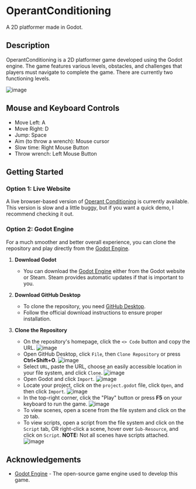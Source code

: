 # OperantConditioning

A 2D platformer made in Godot.

## Description

OperantConditioning is a 2D platformer game developed using the Godot engine. The game features various levels, obstacles, and challenges that players must navigate to complete the game. There are currently two functioning levels.

![image](https://github.com/user-attachments/assets/77023f0f-4cee-496c-aed4-fa524c5f1caf)

## Mouse and Keyboard Controls

- Move Left: A
- Move Right: D
- Jump: Space
- Aim (to throw a wrench): Mouse cursor
- Slow time: Right Mouse Button
- Throw wrench: Left Mouse Button

## Getting Started

### Option 1: Live Website

A live browser-based version of [Operant Conditioning](https://eskelprogramming.github.io/OperantConditioning/) is currently available. 
This version is slow and a little buggy, but if you want a quick demo, I recommend checking it out.

### Option 2: Godot Engine

For a much smoother and better overall experience, you can clone the repository and play directly from the [Godot Engine](https://godotengine.org/). 

1. **Download Godot**
   * You can download the [Godot Engine](https://godotengine.org/) either from the Godot website or Steam. Steam provides automatic updates if that is important to you.
   
2. **Download GitHub Desktop**
   * To clone the repository, you need [GitHub Desktop](https://github.com/apps/desktop).
   * Follow the official download instructions to ensure proper installation.

3. **Clone the Repository**
   * On the repository's homepage, click the `<> Code` button and copy the URL. 
     ![image](https://github.com/user-attachments/assets/ad724998-9528-492b-924e-a2ffe215f113)
   * Open GitHub Desktop, click `File`, then `Clone Repository` or press **Ctrl+Shift+O**.
     ![image](https://github.com/user-attachments/assets/c87c83c9-22e1-41ff-96c4-4e9b0a2b83b0)
   * Select `URL`, paste the URL, choose an easily accessible location in your file system, and click `Clone`.
     ![image](https://github.com/user-attachments/assets/f3823841-a6a9-46f0-9928-185ff8aae28c)
   * Open Godot and click `Import`. 
     ![image](https://github.com/user-attachments/assets/edd71b39-ad95-49ba-8778-263427641065)
   * Locate your project, click on the `project.godot` file, click `Open`, and then click `Import`.
     ![image](https://github.com/user-attachments/assets/9ab3b50b-e2d1-49e2-9f26-941a841602d3)
   * In the top-right corner, click the "Play" button or press **F5** on your keyboard to run the game. 
     ![image](https://github.com/user-attachments/assets/d6616c2f-6c5d-4202-8977-c33c70e560fe)
   * To view scenes, open a scene from the file system and click on the `2D` tab.
   * To view scripts, open a script from the file system and click on the `Script` tab, OR right-click a scene, hover over `Sub-Resource`, and click on `Script`. 
     **NOTE:** Not all scenes have scripts attached. 
     ![image](https://github.com/user-attachments/assets/f0d5523b-369e-4dbe-bf6f-d1a8b32ea314)

## Acknowledgements

- [Godot Engine](https://godotengine.org/) - The open-source game engine used to develop this game.
